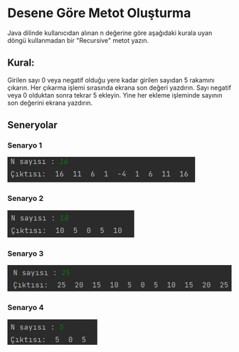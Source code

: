 # Desene Göre Metot Oluşturma
Java dilinde kullanıcıdan alınan n değerine göre aşağıdaki kurala uyan döngü kullanmadan bir "Recursive" metot yazın.

## Kural:
Girilen sayı 0 veya negatif olduğu yere kadar girilen sayıdan 5 rakamını çıkarın. Her çıkarma işlemi sırasında ekrana son değeri yazdırın. Sayı negatif veya 0 olduktan sonra tekrar 5 ekleyin. Yine her ekleme işleminde sayının son değerini ekrana yazdırın.

## Seneryolar

### Senaryo 1
![img](img/1.jpg)

### Senaryo 2
![img](img/2.jpg)

### Senaryo 3
![img](img/3.jpg)

### Senaryo 4
![img](img/4.jpg)
